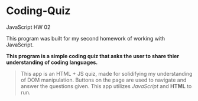 # Coding-Quiz
JavaScript HW 02 

This program was built for my second homework of working with JavaScript.

**This program is a simple coding quiz that asks the user to share thier understanding of coding languages.**

>This app is an HTML + JS quiz, made for solidifying my understanding of DOM manipulation.
Buttons on the page are used to navigate and answer the questions given.
This app utilizes _JavaScript_ and **HTML** to run.